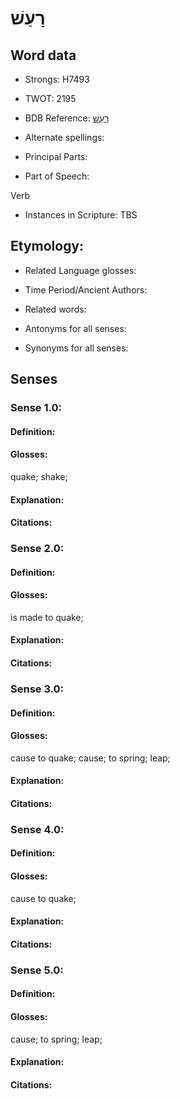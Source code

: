 # רָעַשׁ

<!-- Status: S2="NeedsEdits" -->
<!-- Lexica used for edits:   -->

## Word data

* Strongs: H7493

* TWOT: 2195

* BDB Reference: [רָעַשׁ](rc://en/bdb/dict/t.du.aa)

* Alternate spellings:

* Principal Parts:

* Part of Speech:

Verb

* Instances in Scripture: TBS

## Etymology:

* Related Language glosses:

* Time Period/Ancient Authors:

* Related words:

* Antonyms for all senses:

* Synonyms for all senses:

## Senses

### Sense 1.0:

#### Definition:

#### Glosses:

quake; shake; 

#### Explanation:

#### Citations:



### Sense 2.0:

#### Definition:

#### Glosses:

is made to quake; 

#### Explanation:

#### Citations:



### Sense 3.0:

#### Definition:

#### Glosses:

cause to quake; cause; to spring; leap; 

#### Explanation:

#### Citations:



### Sense 4.0:

#### Definition:

#### Glosses:

cause to quake; 

#### Explanation:

#### Citations:



### Sense 5.0:

#### Definition:

#### Glosses:

cause; to spring; leap; 

#### Explanation:

#### Citations:



